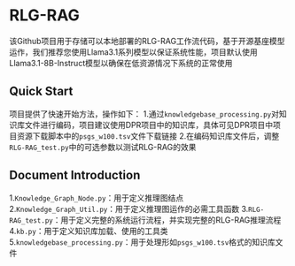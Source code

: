 # RLG-RAG
该Github项目用于存储可以本地部署的RLG-RAG工作流代码，基于开源基座模型运作，我们推荐您使用Llama3.1系列模型以保证系统性能，项目默认使用Llama3.1-8B-Instruct模型以确保在低资源情况下系统的正常使用
## Quick Start
项目提供了快速开始方法，操作如下：
1.通过`knowledgebase_processing.py`对知识库文件进行编码，项目建议使用DPR项目中的知识库，具体可见DPR项目中项目资源下载脚本中的`psgs_w100.tsv`文件下载链接
2.在编码知识库文件后，调整`RLG-RAG_test.py`中的可选参数以测试RLG-RAG的效果
## Document Introduction
1.`Knowledge_Graph_Node.py`：用于定义推理图结点
2.`Knowledge_Graph_Util.py`：用于定义推理图运作的必需工具函数
3.`RLG-RAG_test.py`：用于定义完整的系统运行流程，并实现完整的RLG-RAG推理流程
4.`kb.py`：用于定义知识库加载、使用的工具类
5.`knowledgebase_processing.py`：用于处理形如`psgs_w100.tsv`格式的知识库文件
